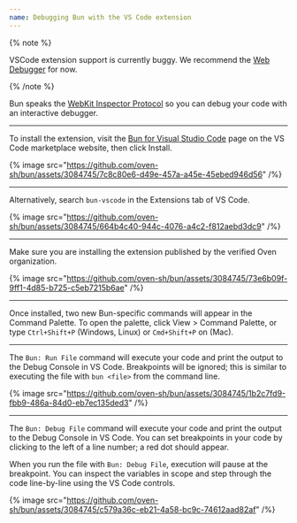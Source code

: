 ```yaml
---
name: Debugging Bun with the VS Code extension
---
```


{% note %}

VSCode extension support is currently buggy. We recommend the [Web Debugger](https://bun.sh/guides/runtime/web-debugger) for now.

{% /note %}

Bun speaks the [WebKit Inspector Protocol](https://github.com/oven-sh/bun/blob/main/packages/bun-vscode/types/jsc.d.ts) so you can debug your code with an interactive debugger.

---

To install the extension, visit the [Bun for Visual Studio Code](https://marketplace.visualstudio.com/items?itemName=oven.bun-vscode) page on the VS Code marketplace website, then click Install.

{% image src="https://github.com/oven-sh/bun/assets/3084745/7c8c80e6-d49e-457a-a45e-45ebed946d56" /%}

---

Alternatively, search `bun-vscode` in the Extensions tab of VS Code.

{% image src="https://github.com/oven-sh/bun/assets/3084745/664b4c40-944c-4076-a4c2-f812aebd3dc9" /%}

---

Make sure you are installing the extension published by the verified Oven organization.

{% image src="https://github.com/oven-sh/bun/assets/3084745/73e6b09f-9ff1-4d85-b725-c5eb7215b6ae" /%}

---

Once installed, two new Bun-specific commands will appear in the Command Palette. To open the palette, click View > Command Palette, or type `Ctrl+Shift+P` (Windows, Linux) or `Cmd+Shift+P` on (Mac).

---

The `Bun: Run File` command will execute your code and print the output to the Debug Console in VS Code. Breakpoints will be ignored; this is similar to executing the file with `bun <file>` from the command line.

{% image src="https://github.com/oven-sh/bun/assets/3084745/1b2c7fd9-fbb9-486a-84d0-eb7ec135ded3" /%}

---

The `Bun: Debug File` command will execute your code and print the output to the Debug Console in VS Code. You can set breakpoints in your code by clicking to the left of a line number; a red dot should appear.

When you run the file with `Bun: Debug File`, execution will pause at the breakpoint. You can inspect the variables in scope and step through the code line-by-line using the VS Code controls.

{% image src="https://github.com/oven-sh/bun/assets/3084745/c579a36c-eb21-4a58-bc9c-74612aad82af" /%}
